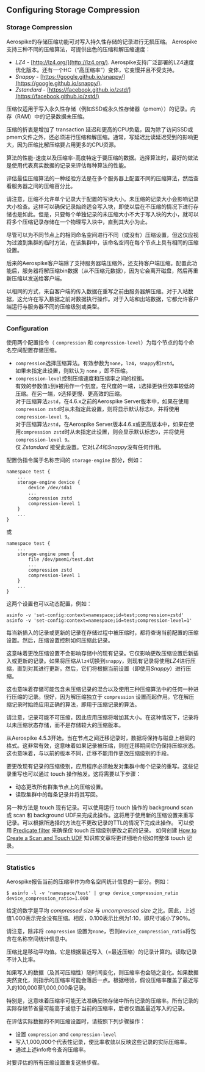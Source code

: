 ## Configuring Storage Compression

### Storage Compression

Aerospike的存储压缩功能可对写入持久性存储的记录进行无损压缩。 Aerospike支持三种不同的压缩算法，可提供出色的压缩和解压缩速度：

- *LZ4* - [http://lz4.org/](http://lz4.org/). Aerospike支持广泛部署的LZ4速度优化版本。还有一个HC（“高压缩率”）变体，它变慢并且不受支持。
- *Snappy* - [https://google.github.io/snappy/](https://google.github.io/snappy/).
- *Zstandard* - [https://facebook.github.io/zstd/](https://facebook.github.io/zstd/)

压缩仅适用于写入永久性存储（例如SSD或永久性存储器（pmem））的记录。内存（RAM）中的记录数据未压缩。

压缩的折衷是增加了 transaction 延迟和更高的CPU负载，因为除了访问SSD或pmem文件之外，还必须进行压缩和解压缩。通常，写延迟比读延迟受到的影响更大，因为压缩比解压缩要占用更多的CPU资源。

算法的性能-速度以及压缩率-高度特定于要压缩的数据。选择算法时，最好的做法是使用代表真实数据的记录来评估每种算法的性能。

评估最佳压缩算法的一种经验方法是在多个服务器上配置不同的压缩算法，然后查看服务器之间的压缩百分比。

请注意，压缩不允许单个记录大于配置的写块大小。未压缩的记录大小会影响记录大小检查。这样可以确保记录始终适合写入块，即使以后在不压缩的情况下进行存储也是如此。但是，只要每个单独记录的未压缩大小不大于写入块的大小，就可以将多个压缩记录存储在一个物理写入块中，直到其大小为止。

尽管可以为不同节点上的相同命名空间进行不同（或没有）压缩设置，但这仅应视为过渡到集群的临时方法，在该集群中，该命名空间在每个节点上具有相同的压缩设置。

后来的Aerospike客户端除了支持服务器端压缩外，还支持客户端压缩。配置此功能后，服务器将解压缩bin数据（从不压缩元数据），因为它会离开磁盘，然后再重新压缩以发送给客户端。

以相同的方式，来自客户端的传入数据在重写之前由服务器解压缩。对于入站数据，这允许在写入数据之前对数据执行操作。对于入站和出站数据，它都允许客户端运行与服务器不同的压缩级别或类型。

---

### Configuration

使用两个配置指令（ `compression` 和 `compression-level`）为每个节点的每个命名空间配置存储压缩。

- `compression`选择压缩算法。有效参数为`none`，`lz4`，`snappy`和`zstd`。<br/>
  如果未指定此设置，则默认为 `none` ，即不压缩。
- `compression-level`控制压缩速度和压缩率之间的权衡。<br/>
  有效的参数值`1`到`9`被用作一个刻度。在尺度的一端，`1`选择更快但效率较低的压缩。在另一端，`9`选择更慢、更高效的压缩。<br/>
  对于压缩算法`zstd`，在4.6.x之前的Aerospike Server版本中，如果在使用`compression zstd`时从未指定此设置，则将显示默认标志`0`，并将使用`compression-level 9`。<br/>
  对于压缩算法`zstd`，在Aerospike Server版本4.6.x或更高版本中，如果在使用`compression zstd`时从未指定此设置，则会显示默认标志`9`，并将使用`compression-level 9`。<br/>
  仅 *Zstandard* 接受此设置。它对*LZ4*和*Snappy*没有任何作用。

配置伪指令属于名称空间的 `storage-engine` 部分，例如：
```
namespace test {
    ...
    storage-engine device {
        device /dev/sda1
        ...
        compression zstd
        compression-level 1
    }
    ...
}
```
或
```
namespace test {
    ...
    storage-engine pmem {
        file /dev/pmem1/test.dat
        ...
        compression zstd
        compression-level 1
    }
    ...
}
```

这两个设置也可以动态配置，例如：
```
asinfo -v 'set-config:context=namespace;id=test;compression=zstd'
asinfo -v 'set-config:context=namespace;id=test;compression-level=1'
```

每当新插入的记录或更新的记录在存储过程中被压缩时，都将查询当前配置的压缩设置。然后，压缩设置控制如何压缩此记录。

这意味着更改压缩设置不会影响存储中的现有记录。它仅影响更改压缩设置后新插入或更新的记录。如果将压缩从`lz4`切换到`snappy`，则现有记录将使用*LZ4*进行压缩，直到对其进行更新。然后，它们将根据当前设置（即使用*Snappy*）进行压缩。

这也意味着存储可能包含未压缩记录的混合以及使用三种压缩算法中的任何一种进行压缩的记录。很好，因为解压缩独立于 `compression` 设置而起作用。它在解压缩记录时始终应用正确的算法，即用于压缩记录的算法。

请注意，记录可能不可压缩，因此应用压缩将增加其大小。在这种情况下，记录将以未压缩状态存储，而不是存储较大的压缩版本。

从Aerospike 4.5.3开始，当在节点之间迁移记录时，数据将保持与磁盘上相同的格式。这非常有效，这意味着如果记录被压缩，则在迁移期间它仍保持压缩状态。这也意味着，与以前的版本不同，迁移不能用作更改压缩级别的手段。

要更改现有记录的压缩级别，应用程序必须触发对集群中每个记录的重写。这些记录重写也可以通过 touch 操作触发。这将需要以下步骤：

- 动态更改所有群集节点上的压缩设置。
- 读取集群中的每条记录并将其写回。

另一种方法是 touch 现有记录。可以使用运行 touch 操作的 background scan 或 scan 和 background UDF来完成此操作。这将用于使用新的压缩设置来重写记录。可以根据所选择的方法在不更改记录的TTL的情况下完成此操作。 可以使用 [Predicate filter](https://docs.aerospike.com/docs/guide/predicate.html) 来确保仅 touch 压缩级别更改之前的记录。 如何创建 [How to Create a Scan and Touch UDF](https://discuss.aerospike.com/t/how-to-create-a-scan-and-touch-udf/7656) 知识库文章将更详细地介绍如何整体 touch 记录。

---

### Statistics

Aerospike报告当前的压缩率作为命名空间统计信息的一部分。例如：
```
$ asinfo -l -v 'namespace/test' | grep device_compression_ratio
device_compression_ratio=1.000
```
给定的数字是平均 *compressed size* 与 *uncompressed size* 之比。因此，上述值1.000表示完全没有压缩。相反，0.100表示比例为1∶10，即尺寸减小了90％。

请注意，除非将 `compression` 设置为`none`，否则`device_compression_ratio`将包含在名称空间统计信息中。

压缩比是移动平均值。它是根据最近写入（=最近压缩）的记录计算的。读取记录不计入比率。

如果写入的数据（及其可压缩性）随时间变化，则压缩率也会随之变化。如果数据突然变化，则指示的压缩率可能会落后一点。根据经验，假设压缩率覆盖了最近写入的100,000至1,000,000条记录。

特别是，这意味着压缩率可能无法准确反映存储中所有记录的压缩率。所有记录的实际存储节省量可能高于或低于当前的压缩率，后者仅涵盖最近写入的记录。

在评估实际数据的不同压缩设置时，请按照下列步骤操作：
- 设置 `compression` and `compression-level`
- 写入1,000,000个代表性记录，使比率收敛以反映这些记录的实际压缩率。
- 通过上述info命令查询压缩率。

对要评估的所有压缩设置重复这些步骤。